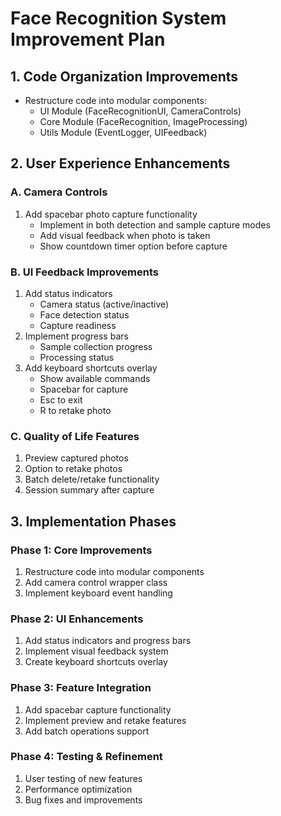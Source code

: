 # Face Recognition System Improvement Plan

## 1. Code Organization Improvements
- Restructure code into modular components:
  - UI Module (FaceRecognitionUI, CameraControls)
  - Core Module (FaceRecognition, ImageProcessing)
  - Utils Module (EventLogger, UIFeedback)

## 2. User Experience Enhancements

### A. Camera Controls
1. Add spacebar photo capture functionality
   - Implement in both detection and sample capture modes
   - Add visual feedback when photo is taken
   - Show countdown timer option before capture

### B. UI Feedback Improvements
1. Add status indicators
   - Camera status (active/inactive)
   - Face detection status
   - Capture readiness
2. Implement progress bars
   - Sample collection progress
   - Processing status
3. Add keyboard shortcuts overlay
   - Show available commands
   - Spacebar for capture
   - Esc to exit
   - R to retake photo

### C. Quality of Life Features
1. Preview captured photos
2. Option to retake photos
3. Batch delete/retake functionality
4. Session summary after capture

## 3. Implementation Phases

### Phase 1: Core Improvements
1. Restructure code into modular components
2. Add camera control wrapper class
3. Implement keyboard event handling

### Phase 2: UI Enhancements
1. Add status indicators and progress bars
2. Implement visual feedback system
3. Create keyboard shortcuts overlay

### Phase 3: Feature Integration
1. Add spacebar capture functionality
2. Implement preview and retake features
3. Add batch operations support

### Phase 4: Testing & Refinement
1. User testing of new features
2. Performance optimization
3. Bug fixes and improvements